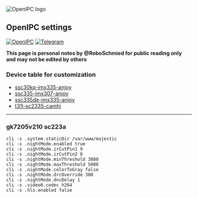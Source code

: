 ![OpenIPC logo][logo]

## OpenIPC settings

[![OpenIPC][site]][site_basic]  [![Telegram][chat]][telegram_en]

**This page is personal notes by @RoboSchmied for public reading only and may not be edited by others**

### Device table for customization


* [ssc30kq-imx335-anjoy](#ssc335-imx307-anjoy)
* [ssc335-imx307-anjoy](#ssc335-imx307-anjoy)
* [ssc335de-imx335-anjoy](#ssc335de-imx335-anjoy)
* [t31l-sc2335-camhi](#t31l-sc2335-camhi)


-------


### gk7205v210 sc223a 


```
cli -s .system.staticDir /var/www/majestic
cli -s .nightMode.enabled true
cli -s .nightMode.irCutPin1 9
cli -s .nightMode.irCutPin2 8
cli -s .nightMode.minThreshold 3000
cli -s .nightMode.maxThreshold 5000
cli -s .nightMode.colorToGray false
cli -s .nightMode.drcOverride 300
cli -s .nightMode.dncDelay 1
cli -s .video0.codec h264
cli -s .hls.enabled false
```


[logo]: https://openipc.org/assets/openipc-logo-black.svg
[chat]: https://openipc.org/images/telegram_button.svg
[site]: https://openipc.org/images/openipc_button.svg
[site_basic]: https://openipc.org
[telegram_en]: https://t.me/OpenIPC
